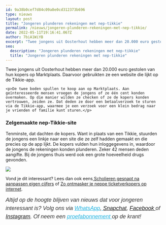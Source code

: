```yaml
---
id: 9a38b0cef7d84c09a8e0cd312373b696
type: nieuws
layout: post
title: "Jongeren plunderen rekeningen met nep-tikkie"
permalink: /nieuws/jongeren-plunderen-rekeningen-met-nep-tikkie/
date: 2022-05-11T19:16:41.067Z
author: 7biA1WiYB
excerpt: "Twee jongens uit Oosterhout hebben meer dan 20.000 euro gestolen van hun kopers op Marktplaats. Daarvoor gebruikten ze een website die lijkt op de Tikkie-app.  "
seo:
  description: "Jongeren plunderen rekeningen met nep-tikkie"
  title: "Jongeren plunderen rekeningen met nep-tikkie"
---
```

Twee jongens uit Oosterhout hebben meer dan 20.000 euro gestolen van hun kopers op Marktplaats. Daarvoor gebruikten ze een website die lijkt op de Tikkie-app.  

    <p>De twee boden spullen te koop aan op Marktplaats. Aan geïnteresseerde mensen vroegen de jongens of ze één cent konden overmaken. Op die manier wilden ze checken of ze de kopers konden vertrouwen, zeiden ze. Dat deden ze door een betaalverzoek te sturen via de Tikkie-app, waarmee je een verzoek voor een klein bedrag naar je vrienden of familie kunt sturen.</p>
<h3>Zelgemaakte nep-Tikkie-site</h3>
<p>Tenminste, dat dachten de kopers. Want in plaats van een Tikkie, stuurden de jongens een linkje naar een site die ze zelf hadden gemaakt en die precies op de app lijkt. De kopers vulden hun inloggegevens in, waardoor de jongens de rekeningen konden plunderen. Zeker 42 mensen deden aangifte. Bij de jongens thuis werd ook een grote hoeveelheid drugs gevonden.</p>
<div class="kader">
<p><img class="kaderafbeelding" src="https://7dagen.netlify.app/sites/default/files/ff.png"></p>
<p>Vond je dit interessant? Lees dan ook eens<a href="https://7dagen.netlify.app/lifestyle/fenna-17-van-hoefwijzer-over-het-succes-van-paardentubers" target="_blank"> </a><a href="https://7dagen.netlify.app/school-nieuws/scholieren-gesnapt-na-aanpassen-eigen-cijfers">Scholieren gesnapt na aanpassen eigen cijfers</a> of <a href="https://7dagen.netlify.app/lifestyle-nieuws/zo-ontmasker-je-neppe-ticketverkopers-op-internet">Zo ontmasker je neppe ticketverkopers op internet</a>.</p>
<p><em style="box-sizing: inherit; color: rgb(51, 51, 51); font-family: &quot;PT Sans&quot;, sans-serif; font-size: 18px; line-height: 27px;">Altijd op de hoogte blijven van nieuws dat voor jongeren interessant is? Volg ons via </em><em style="box-sizing: inherit; color: rgb(34, 179, 224); transition: color 0.3s ease; font-family: &quot;PT Sans&quot;, sans-serif; font-size: 18px; line-height: 27px;"><a href="https://7dagen.netlify.app/whatsapp" style="box-sizing: inherit; color: rgb(34, 179, 224); transition: color 0.3s ease; font-family: &quot;PT Sans&quot;, sans-serif; font-size: 18px; line-height: 27px;">WhatsApp</a></em><em style="box-sizing: inherit; color: rgb(51, 51, 51); font-family: &quot;PT Sans&quot;, sans-serif; font-size: 18px; line-height: 27px;">,</em><em style="box-sizing: inherit; color: rgb(34, 179, 224); transition: color 0.3s ease; font-family: &quot;PT Sans&quot;, sans-serif; font-size: 18px; line-height: 27px;"><a href="https://7dagen.netlify.app/whatsapp" style="box-sizing: inherit; color: rgb(34, 179, 224); transition: color 0.3s ease; font-family: &quot;PT Sans&quot;, sans-serif; font-size: 18px; line-height: 27px;"> </a></em><em style="box-sizing: inherit; color: rgb(51, 51, 51); font-family: &quot;PT Sans&quot;, sans-serif; font-size: 18px; line-height: 27px;"><a href="https://www.snapchat.com/add/sevendaysnl">Snapchat</a>, <a href="https://www.facebook.com/7Daysnl?ref=bookmarks">Facebook </a>of <a href="https://instagram.com/7DAysnl/">Instagram</a>. Of </em><em style="box-sizing: inherit; color: rgb(51, 51, 51); font-family: &quot;PT Sans&quot;, sans-serif; font-size: 18px; line-height: 27px;">neem een </em><a href="https://abonneren.sevendays.nl/abonneren/abonnementen/ae/artikel" style="box-sizing: inherit; color: rgb(34, 179, 224); transition: color 0.3s ease; font-family: &quot;PT Sans&quot;, sans-serif; font-size: 18px; line-height: 27px;"><em style="box-sizing: inherit;">proefabonnement </em></a><em style="box-sizing: inherit; color: rgb(51, 51, 51); font-family: &quot;PT Sans&quot;, sans-serif; font-size: 18px; line-height: 27px;">op de krant!</em></p>
</div>
  
